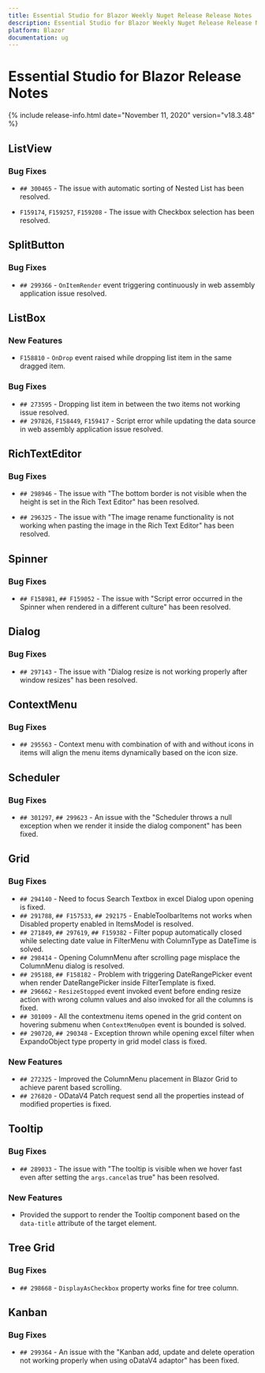 ```yaml
---
title: Essential Studio for Blazor Weekly Nuget Release Release Notes  
description: Essential Studio for Blazor Weekly Nuget Release Release Notes  
platform: Blazor
documentation: ug
---
```


# Essential Studio for Blazor  Release Notes  

{% include release-info.html date="November 11, 2020"  version="v18.3.48" %} 


##  ListView

###    Bug Fixes

- `## 300465` - The issue with automatic sorting of Nested List has been resolved.

- `F159174`, `F159257`, `F159208` - The issue with Checkbox selection has been resolved.

##  SplitButton

###    Bug Fixes

- `## 299366` - `OnItemRender` event triggering continuously in web assembly application issue resolved.

##  ListBox

###    New Features

- `F158810` - `OnDrop` event raised while dropping list item in the same dragged item.

###    Bug Fixes

- `## 273595` - Dropping list item in between the two items not working issue resolved.
- `## 297826`, `F158449`, `F159417` - Script error while updating the data source in web assembly application issue resolved.

##  RichTextEditor

###    Bug Fixes

- `## 298946` - The issue with "The bottom border is not visible when the height is set in the Rich Text Editor" has been resolved.

- `## 296325` - The issue with "The image rename functionality is not working when pasting the image in the Rich Text Editor" has been resolved.

##  Spinner

###    Bug Fixes

- `## F158981`, `## F159052` - The issue with "Script error occurred in the Spinner when rendered in a different culture" has been resolved.

##  Dialog

###    Bug Fixes

- `## 297143` - The issue with "Dialog resize is not working properly after window resizes" has been resolved.

##  ContextMenu

###    Bug Fixes

- `## 295563` - Context menu with combination of with and without icons in items will align the menu items dynamically based on the icon size.

##  Scheduler

###    Bug Fixes

- `## 301297`, `## 299623` - An issue with the "Scheduler throws a null exception when we render it inside the dialog component" has been fixed.

##  Grid

###    Bug Fixes

- `## 294140` - Need to focus Search Textbox in excel Dialog upon opening is fixed.
- `## 291788`, `## F157533`, `## 292175` - EnableToolbarItems not works when Disabled property enabled in ItemsModel is resolved.
- `## 271849`, `## 297619`, `## F159382` - Filter popup automatically closed while selecting date value in FilterMenu with ColumnType as DateTime is solved.
- `## 298414` - Opening ColumnMenu after scrolling page misplace the ColumnMenu dialog is resolved.
- `## 295188`, `## F158182` - Problem with triggering DateRangePicker event when render DateRangePicker inside FilterTemplate is fixed.
- `## 296662` - `ResizeStopped` event invoked event before ending resize action with wrong column values and also invoked for all the columns is fixed.
- `## 301009` - All the contextmenu items opened in the grid content on hovering submenu when `ContextMenuOpen` event is bounded is solved.
- `## 290720`, `## 290348` - Exception thrown while opening excel filter when ExpandoObject type property in grid model class is fixed.

###    New Features

- `## 272325` - Improved the ColumnMenu placement in Blazor Grid to achieve parent based scrolling.
- `## 276820` - ODataV4 Patch request send all the properties instead of modified properties is fixed.

##  Tooltip

###    Bug Fixes

 - `## 289033` - The issue with "The tooltip is visible when we hover fast even after setting the `args.cancel`as true" has been resolved.

###    New Features

 - Provided the support to render the Tooltip component based on the `data-title` attribute of the target element.

##  Tree Grid

###    Bug Fixes

 - `## 298668` - `DisplayAsCheckbox` property works fine for tree column.

##  Kanban

###    Bug Fixes

- `## 299364` - An issue with the "Kanban add, update and delete operation not working properly when using oDataV4 adaptor" has been fixed.
